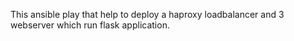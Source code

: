 This ansible play that help to deploy a haproxy loadbalancer and 3 webserver which run flask application. 
  


